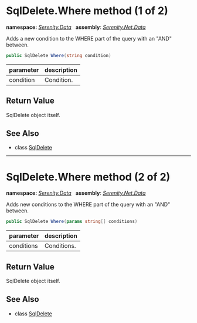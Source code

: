 # SqlDelete.Where method (1 of 2)
**namespace:** *[Serenity.Data](../../README.md#serenity.data-namespace)*   **assembly**: *[Serenity.Net.Data](../../README.md)*

Adds a new condition to the WHERE part of the query with an "AND" between.

```csharp
public SqlDelete Where(string condition)
```

| parameter | description |
| --- | --- |
| condition | Condition. |

## Return Value

SqlDelete object itself.

## See Also

* class [SqlDelete](../SqlDelete.md)

---

# SqlDelete.Where method (2 of 2)
**namespace:** *[Serenity.Data](../../README.md#serenity.data-namespace)*   **assembly**: *[Serenity.Net.Data](../../README.md)*

Adds new conditions to the WHERE part of the query with an "AND" between.

```csharp
public SqlDelete Where(params string[] conditions)
```

| parameter | description |
| --- | --- |
| conditions | Conditions. |

## Return Value

SqlDelete object itself.

## See Also

* class [SqlDelete](../SqlDelete.md)
